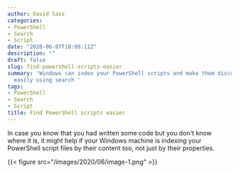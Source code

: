 ```yaml
---
author: David Sass
categories:
- PowerShell
- Search
- Script
date: "2020-06-07T18:08:11Z"
description: ""
draft: false
slug: find-powershell-scripts-easier
summary: 'Windows can index your PowerShell scripts and make them discoverable more
  easily using search '
tags:
- PowerShell
- Search
- Script
title: Find PowerShell scripts easier
---
```



In case you know that you had written some code but you don't know where it is, it might help if your Windows machine is indexing your PowerShell script files by their content too, not just by their properties.

{{< figure src="/images/2020/06/image-1.png" >}}

